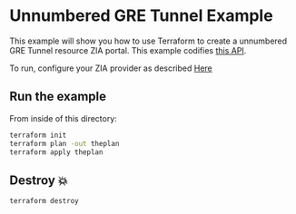 # Unnumbered GRE Tunnel Example

This example will show you how to use Terraform to create a unnumbered GRE Tunnel resource ZIA portal.
This example codifies [this API](https://help.zscaler.com/zia/api#/Traffic%20Forwarding/GreTunnelResource_addGreTunnel).

To run, configure your ZIA provider as described [Here](https://github.com/willguibr/terraform-provider-zia/blob/master/docs/index.html.markdown)

## Run the example

From inside of this directory:

```bash
terraform init
terraform plan -out theplan
terraform apply theplan
```

## Destroy 💥

```bash
terraform destroy
```
